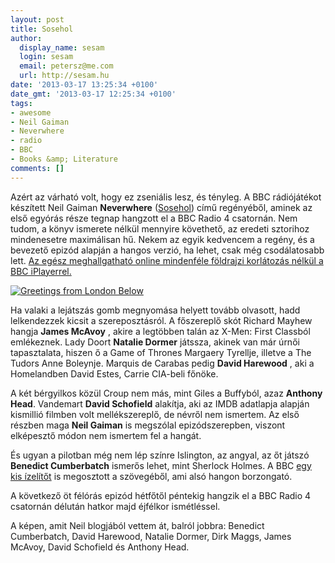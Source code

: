 ```yaml
---
layout: post
title: Sosehol
author:
  display_name: sesam
  login: sesam
  email: petersz@me.com
  url: http://sesam.hu
date: '2013-03-17 13:25:34 +0100'
date_gmt: '2013-03-17 12:25:34 +0100'
tags:
- awesome
- Neil Gaiman
- Neverwhere
- radio
- BBC
- Books &amp; Literature
comments: []
---
```


Azért az várható volt, hogy ez zseniális lesz, és tényleg. A BBC rádiójátékot készített Neil Gaiman **Neverwhere** ([Sosehol](http://www.libri.hu/konyv/sosehol.html)) című regényéből, aminek az első egyórás része tegnap hangzott el a BBC Radio 4 csatornán. Nem tudom, a könyv ismerete nélkül mennyire követhető, az eredeti sztorihoz mindenesetre maximálisan hű. Nekem az egyik kedvencem a regény, és a bevezető epizód alapján a hangos verzió, ha lehet, csak még csodálatosabb lett. [Az egész meghallgatható online mindenféle földrajzi korlátozás nélkül a BBC iPlayerrel.](http://www.bbc.co.uk/iplayer/episode/b01r527b/Neil_Gaiman_Neverwhere_London_Below)

[![Greetings from London Below](http://sesam.hu/wp-content/uploads/2013/03/photo-6-1024x768.jpg)](http://journal.neilgaiman.com/2012/11/author-meets-world.html)

Ha valaki a lejátszás gomb megnyomása helyett tovább olvasott, hadd lelkendezzek kicsit a szereposztásról. A főszereplő skót Richard Mayhew hangja **James McAvoy** , akire a legtöbben talán az X-Men: First Classból emlékeznek. Lady Doort **Natalie Dormer** játssza, akinek van már úrnői tapasztalata, hiszen ő a Game of Thrones Margaery Tyrellje, illetve a The Tudors Anne Boleynje. Marquis de Carabas pedig **David Harewood** , aki a Homelandben David Estes, Carrie CIA-beli főnöke.

A két bérgyilkos közül Croup nem más, mint Giles a Buffyból, azaz **Anthony Head**. Vandemart **David Schofield** alakítja, aki az IMDB adatlapja alapján kismillió filmben volt mellékszereplő, de névről nem ismertem. Az első részben maga **Neil Gaiman** is megszólal epizódszerepben, viszont elképesztő módon nem ismertem fel a hangát.

És ugyan a pilotban még nem lép színre Islington, az angyal, az őt játszó **Benedict Cumberbatch** ismerős lehet, mint Sherlock Holmes. A BBC [egy kis ízelítőt](http://www.bbc.co.uk/programmes/p0169jdc) is megosztott a szövegéből, ami alsó hangon borzongató.

A következő öt félórás epizód hétfőtől péntekig hangzik el a BBC Radio 4 csatornán délután hatkor majd éjfélkor ismétléssel.

A képen, amit Neil blogjából vettem át, balról jobbra: Benedict Cumberbatch, David Harewood, Natalie Dormer, Dirk Maggs, James McAvoy, David Schofield és Anthony Head.
